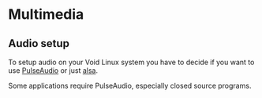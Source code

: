 # Multimedia

## Audio setup

To setup audio on your Void Linux system you have to decide if you
want to use [PulseAudio](./pulseaudio.md) or just [alsa](./alsa.md).

Some applications require PulseAudio, especially closed source
programs.
